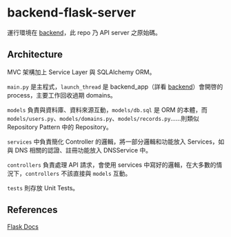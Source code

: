 # backend-flask-server

運行環境在 [backend](https://github.com/NYCU-ME/backend)，此 repo 乃 API server 之原始碼。

## Architecture

MVC 架構加上 Service Layer 與 SQLAlchemy ORM。

`main.py` 是主程式，`launch_thread` 是 backend_app（詳看 [backend](https://github.com/NYCU-ME/backend)）會開啓的 process，主要工作回收過期 domains。

`models` 負責與資料庫、資料來源互動，`models/db.sql` 是 ORM 的本體，而 `models/users.py`、`models/domains.py`、`models/records.py`……則類似 Repository Pattern 中的 Repository。

`services` 中負責簡化 Controller 的邏輯，將一部分邏輯和功能放入 Services，如與 DNS 相關的認證、註冊功能放入 DNSService 中。

`controllers` 負責處理 API 請求，會使用 services 中寫好的邏輯，在大多數的情況下，`controllers` 不該直接與 `models` 互動。

`tests` 則存放 Unit Tests。

## References

[Flask Docs](https://flask.palletsprojects.com/en/3.0.x/)
